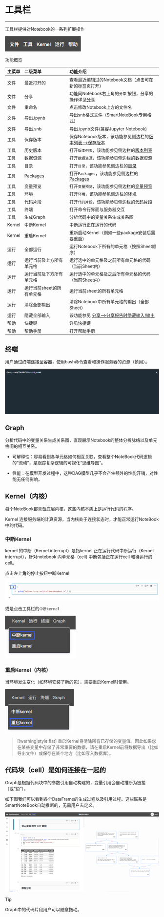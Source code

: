 # 工具栏
---

工具栏提供对Notebook的一系列扩展操作

![图 1](../images/toobar%E7%9A%84%E6%93%8D%E4%BD%9C.png)  

功能概览

| 主菜单 | 二级菜单 | 功能介绍 | 
| :----- | :-----| :---- | 
| 文件 | 最近打开的 | 查看最近编辑过的Notebook文档（点击可在新的标签页打开） | 
| 文件 | 分享 | 功能同Notebook右上角的`分享` 按钮，分享的操作详见<a href="./Share.md" title="分享">分享</a>| 
| 文件 | 重命名 | 点击修改Notebook上方的文件名| 
| 文件 | 导出.ipynb | 导出snb格式文件（SmartNoteBook专用格式）| 
| 文件 | 导出.snb | 导出.ipynb文件(兼容Jupyter Notebook) | 
| 工具 | 保存版本 | 保存Notebook版本，该功能参见侧边栏的<a href="./Sidebar.md/#sv" title="保存版本">版本列表-->保存版本</a>| 
| 工具 | 历史版本 | 打开`版本列表`，该功能参见侧边栏的<a href="./Sidebar.md/#sv" title="保存版本">版本列表</a> | 
| 工具 | 数据资源 | 打开`数据资源`，该功能参见侧边栏的<a href="./Sidebar.md/#ds" title="数据资源">数据资源</a>  |  
| 工具 | 目录 | 打开`目录`，该功能参见侧边栏的<a href="./Sidebar.md/#idx" title="目录">目录</a> | 
| 工具 | Packages | 打开`Packages`，该功能参见侧边栏的<a href="./Sidebar.md/#pk" title="Packages">Packages</a>| 
| 工具 | 变量预览 | 打开`变量预览`，该功能参见侧边栏的<a href="./Sidebar.md/#vr" title="变量预览">变量预览</a>| 
| 工具 | 环境 | 打开`环境`，该功能参见侧边栏的<a href="./Sidebar.md/#env" title="环境">环境</a>  | 
| 工具 | 代码片段 | 打开`代码片段`，该功能参见侧边栏的<a href="./Sidebar.md/#cd" title="代码片段">代码片段</a> | 
| 工具 | 终端 | 打开命令行界面与服务器交互 | 
| 工具 | 生成Graph | 分析代码中的变量关系生成关系图 | 
| Kernel | 中断Kernel | 中断运行正在运行的代码| 
| Kernel | 重启Kernel | 重新启动Kernel（例如一些package安装后需要重启）| 
| 运行 | 全部运行 | 运行Notebook下所有的单元格（按照Sheet顺序）| 
| 运行 | 运行当前及上方所有单元格 | 运行选中的单元格及之前所有单元格的代码（当前Sheet内） | 
| 运行 | 运行当前及下方所有单元格 | 运行选中的单元格及之后所有单元格的代码（当前Sheet内） | 
| 运行 | 运行当前sheet的所有单元格 | 运行当前sheet的所有单元格 | 
| 运行 | 清除全部输出 | 清除Notebook中所有单元格的输出（全部Sheet） | 
| 运行 | 隐藏全部输入 | 该功能参见 <a href="./Share.md/#hide" title="分享">分享-->分享报告时隐藏输入/输出</a>  | 
| 帮助 | 快捷键 | 详见<a href="./Shortcuts.md" title="快捷键">快捷键</a> | 
| 帮助 | 帮助手册 | 打开帮助手册 | 


## 终端

用户通过终端连接至容器，使用bash命令查看和操作服务器的资源（慎用）。

![图 2](../images/termi.png)  

## Graph

分析代码中的变量关系生成关系图，直观展示Notebook的整体分析脉络以及单元格间的相互关系。

- 可解释性：容易看到各单元格如何相互关联，查看整个NoteBook代码逻辑的“流动”，是跟踪复杂逻辑的可视化“思维导图”。

- 性能：在模型开发过程中，这种DAG模型几乎不会产生额外的性能开销，对性能无任何影响。


## Kernel（内核）

每个NoteBook都具备底层内核，这些内核本质上是运行代码的程序。

Kernel 连接服务端的计算资源，当内核处于连接状态时，才能正常运行NoteBook中的代码。

### 中断Kernel

kernel 的中断（Kernel interrupt）是指kernel 正在运行代码中断运行（Kernel interrupt），针对notebook 内单元格（cell) 中断包括正在运行cell 和待运行的cell。
 
点击左上角的停止按钮中断Kernel

![](/assets/zdkr.png)

或是点击工具栏的`中断kernel`

![](/assets/zdkr2.png)

### 重启Kernel（内核）

当环境发生变化（如环境安装了新的包），需要重启Kernel时使用。

![](/assets/cqkr.png)


> [!warning|style:flat]
> 重启Kernel将清除所有已存储的变量值。因此如果您在某些变量中存储了非常重要的数据，请在重启Kernel前将数据导出（比如导出文件）或保存在某个地方（比如写入数据库）。



## 代码块（cell）是如何连接在一起的

Graph是根据代码块中的参数引用自动构建的，变量引用会自动推断为链接（或“边”）。

如下图我们可以看到各个DataFrame的生成过程以及引用过程。这些联系是SmartNoteBook自动推断的，无需用户去定义。

![](/assets/gra.png)

> [!Tip]
> Graph中的代码片段用户可以随意拖动。





